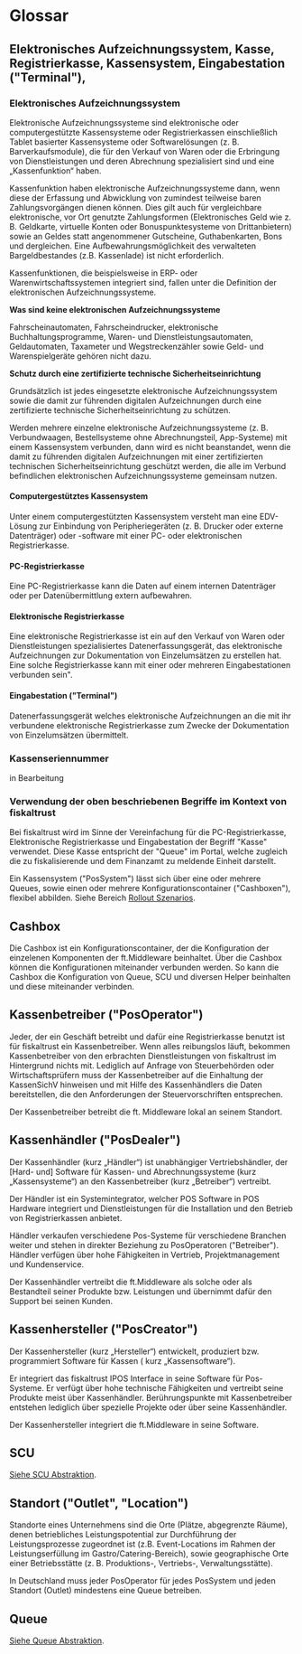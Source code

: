# Glossar

## Elektronisches Aufzeichnungssystem, Kasse, Registrierkasse, Kassensystem, Eingabestation ("Terminal"), 

### Elektronisches Aufzeichnungssystem

Elektronische Aufzeichnungssysteme sind elektronische oder computergestützte Kassensysteme oder Registrierkassen einschließlich Tablet basierter Kassensysteme oder Softwarelösungen (z. B. Barverkaufsmodule),  die für den Verkauf von Waren oder die Erbringung von Dienstleistungen und deren Abrechnung spezialisiert sind und eine „Kassenfunktion“ haben. 

Kassenfunktion haben elektronische Aufzeichnungssysteme dann, wenn diese der Erfassung und Abwicklung von zumindest teilweise baren Zahlungsvorgängen dienen können. Dies gilt auch für vergleichbare elektronische, vor Ort genutzte Zahlungsformen (Elektronisches Geld wie z. B. Geldkarte, virtuelle Konten oder Bonuspunktesysteme von Drittanbietern) sowie an Geldes statt angenommener Gutscheine, Guthabenkarten, Bons und dergleichen. Eine Aufbewahrungsmöglichkeit des verwalteten Bargeldbestandes (z.B. Kassenlade) ist nicht erforderlich. 

Kassenfunktionen, die beispielsweise in ERP- oder Warenwirtschaftssystemen integriert sind, fallen unter die Definition der elektronischen Aufzeichnungssysteme. 

**Was sind keine elektronischen Aufzeichnungssysteme**

Fahrscheinautomaten, Fahrscheindrucker, elektronische Buchhaltungsprogramme, Waren- und Dienstleistungsautomaten, Geldautomaten, Taxameter und Wegstreckenzähler sowie Geld- und Warenspielgeräte gehören nicht dazu.

**Schutz durch eine zertifizierte technische Sicherheitseinrichtung**

Grundsätzlich ist jedes eingesetzte elektronische Aufzeichnungssystem sowie die damit zur führenden digitalen Aufzeichnungen durch eine zertifizierte technische Sicherheitseinrichtung zu schützen.

Werden mehrere einzelne elektronische Aufzeichnungssysteme (z. B. Verbundwaagen, Bestellsysteme ohne Abrechnungsteil, App-Systeme) mit einem Kassensystem verbunden, dann wird es nicht beanstandet, wenn die damit zu führenden digitalen Aufzeichnungen mit einer zertifizierten technischen Sicherheitseinrichtung geschützt werden, die alle im Verbund befindlichen elektronischen Aufzeichnungssysteme gemeinsam nutzen. 

#### Computergestütztes Kassensystem

Unter einem computergestützten Kassensystem versteht man eine EDV-Lösung zur Einbindung von Peripheriegeräten (z. B. Drucker oder externe Datenträger) oder -software mit einer PC- oder elektronischen Registrierkasse. 

#### PC-Registrierkasse

Eine PC-Registrierkasse kann die Daten auf einem internen Datenträger oder per Datenübermittlung extern aufbewahren.

#### Elektronische Registrierkasse

Eine elektronische Registrierkasse ist ein auf den Verkauf von Waren oder Dienstleistungen spezialisiertes Datenerfassungsgerät, das elektronische Aufzeichnungen zur Dokumentation von Einzelumsätzen zu erstellen hat. Eine solche Registrierkasse kann mit einer oder mehreren Eingabestationen verbunden sein". 

#### Eingabestation ("Terminal")

Datenerfassungsgerät welches elektronische Aufzeichnungen an die mit ihr verbundene elektronische Registrierkasse zum Zwecke der Dokumentation von Einzelumsätzen übermittelt.

### Kassenseriennummer

in Bearbeitung

### Verwendung der oben beschriebenen Begriffe im Kontext von fiskaltrust

Bei fiskaltrust wird im Sinne der Vereinfachung für die PC-Registrierkasse, Elektronische Registrierkasse und Eingabestation der Begriff "Kasse" verwendet. Diese Kasse entspricht der "Queue" im Portal, welche zugleich die zu fiskalisierende und dem Finanzamt zu meldende Einheit darstellt.

Ein Kassensystem ("PosSystem") lässt sich über eine oder mehrere Queues, sowie einen oder mehrere Konfigurationscontainer ("Cashboxen"), flexibel abbilden. Siehe Bereich [Rollout Szenarios](../for-posdealers/03-sales/rollout-scenarios.md).

## Cashbox

Die Cashbox ist ein Konfigurationscontainer, der die Konfiguration der einzelenen Komponenten der ft.Middleware beinhaltet. Über die Cashbox können die Konfigurationen miteinander verbunden werden. So kann die Cashbox die Konfiguration von Queue, SCU und diversen Helper beinhalten und diese miteinander verbinden. 

## Kassenbetreiber ("PosOperator")

Jeder, der ein Geschäft betreibt und dafür eine Registrierkasse benutzt ist für fiskaltrust ein Kassenbetreiber. Wenn alles reibungslos läuft, bekommen Kassenbetreiber von den erbrachten Dienstleistungen von fiskaltrust im Hintergrund nichts mit. Lediglich auf Anfrage von Steuerbehörden oder Wirtschaftsprüfern muss der Kassenbetreiber auf die Einhaltung der KassenSichV hinweisen und mit Hilfe des  Kassenhändlers die Daten bereitstellen, die den Anforderungen der Steuervorschriften entsprechen.

Der Kassenbetreiber betreibt die ft. Middleware lokal an seinem Standort.

## Kassenhändler ("PosDealer")

Der Kassenhändler (kurz „Händler“) ist unabhängiger Vertriebshändler, der [Hard- und] Software für Kassen- und Abrechnungssysteme (kurz „Kassensysteme“) an den Kassenbetreiber (kurz „Betreiber“) vertreibt.

Der Händler ist ein Systemintegrator, welcher POS Software in POS Hardware integriert und Dienstleistungen für die Installation und den Betrieb von Registrierkassen anbietet.  

Händler verkaufen verschiedene Pos-Systeme für verschiedene Branchen weiter und stehen in direkter Beziehung zu PosOperatoren ("Betreiber"). Händler verfügen über hohe Fähigkeiten in Vertrieb, Projektmanagement und Kundenservice.

Der Kassenhändler vertreibt die ft.Middleware als solche oder als Bestandteil seiner Produkte bzw. Leistungen und übernimmt dafür den Support bei seinen Kunden.

## Kassenhersteller ("PosCreator")

Der Kassenhersteller (kurz „Hersteller“) entwickelt, produziert bzw. programmiert Software für Kassen ( kurz „Kassensoftware“).

Er integriert das fiskaltrust IPOS Interface in seine Software für Pos-Systeme. Er verfügt über hohe technische Fähigkeiten und vertreibt seine Produkte meist über Kassenhändler. Berührungspunkte mit Kassenbetreiber entstehen lediglich über spezielle Projekte oder über seine Kassenhändler.

Der Kassenhersteller integriert die ft.Middleware in seine Software.

## SCU

[Siehe SCU Abstraktion](../product-service-description/compliance-as-a-service/features/SCU-Abstraktion.md).

## Standort ("Outlet", "Location")

Standorte eines Unternehmens sind die Orte (Plätze, abgegrenzte Räume), denen betriebliches Leistungspotential zur Durchführung der Leistungsprozesse zugeordnet ist (z.B. Event-Locations im Rahmen der Leistungserfüllung im Gastro/Catering-Bereich), sowie geographische Orte einer Betriebsstätte (z. B. Produktions-, Vertriebs-, Verwaltungsstätte).

In Deutschland muss jeder PosOperator für jedes PosSystem und jeden Standort (Outlet) mindestens eine Queue betreiben.

## Queue

[Siehe Queue Abstraktion](..\product-service-description\compliance-as-a-service\features\Queue-Abstraktion.md).

